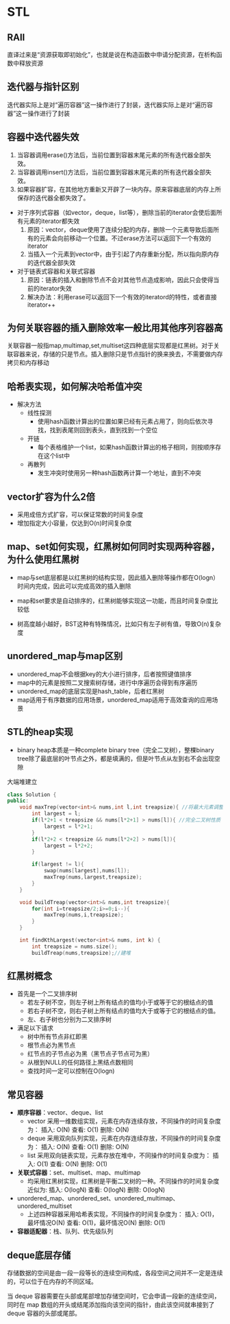 # STL
## RAII
直译过来是“资源获取即初始化”，也就是说在构造函数中申请分配资源，在析构函数中释放资源

## 迭代器与指针区别
迭代器实际上是对“遍历容器”这一操作进行了封装，迭代器实际上是对“遍历容器”这一操作进行了封装

## 容器中迭代器失效

1. 当容器调用erase()方法后，当前位置到容器末尾元素的所有迭代器全部失效。
2. 当容器调用insert()方法后，当前位置到容器末尾元素的所有迭代器全部失效。
3. 如果容器扩容，在其他地方重新又开辟了一块内存。原来容器底层的内存上所保存的迭代器全都失效了。

- 对于序列式容器（如vector，deque，list等），删除当前的iterator会使后面所有元素的iterator都失效
   1. 原因：vector，deque使用了连续分配的内存，删除一个元素导致后面所有的元素会向前移动一个位置。不过erase方法可以返回下一个有效的iterator
   2. 当插入一个元素到vector中，由于引起了内存重新分配，所以指向原内存的迭代器全部失效
- 对于链表式容器和关联式容器
   1. 原因：链表的插入和删除节点不会对其他节点造成影响，因此只会使得当前的iterator失效
   2. 解决办法：利用erase可以返回下一个有效的iteratord的特性，或者直接iterator++


## 为何关联容器的插入删除效率一般比用其他序列容器高

关联容器一般指map,multimap,set,multiset这四种底层实现都是红黑树。对于关联容器来说，存储的只是节点。插入删除只是节点指针的换来换去，不需要做内存拷贝和内存移动
## 哈希表实现，如何解决哈希值冲突
- 解决方法
  - 线性探测
    - 使用hash函数计算出的位置如果已经有元素占用了，则向后依次寻找，找到表尾则回到表头，直到找到一个空位
  - 开链
    - 每个表格维护一个list，如果hash函数计算出的格子相同，则按顺序存在这个list中
  - 再散列
    - 发生冲突时使用另一种hash函数再计算一个地址，直到不冲突

## vector扩容为什么2倍
- 采用成倍方式扩容，可以保证常数的时间复杂度
- 增加指定大小容量，仅达到O(n)时间复杂度
## map、set如何实现，红黑树如何同时实现两种容器，为什么使用红黑树
- map与set底层都是以红黑树的结构实现，因此插入删除等操作都在O(logn）时间内完成，因此可以完成高效的插入删除

- map和set要求是自动排序的，红黑树能够实现这一功能，而且时间复杂度比较低
- 树高度越小越好，BST这种有特殊情况，比如只有左子树有值，导致O(n)复杂度
## unordered_map与map区别
- unordered_map不会根据key的大小进行排序，后者按照键值排序
- map中的元素是按照二叉搜索树存储，进行中序遍历会得到有序遍历
- unordered_map的底层实现是hash_table，后者红黑树
- map适用于有序数据的应用场景，unordered_map适用于高效查询的应用场景
## STL的heap实现
- binary heap本质是一种complete binary tree（完全二叉树），整棵binary tree除了最底层的叶节点之外，都是填满的，但是叶节点从左到右不会出现空隙

大端堆建立
```c++
class Solution {
public:
    void maxTrep(vector<int>& nums,int l,int treapsize){ //将最大元素调整到堆顶
        int largest = l;
        if(l*2+1 < treapsize && nums[l*2+1] > nums[l]){ //完全二叉树性质
            largest = l*2+1;
        }
        if(l*2+2 < treapsize && nums[l*2+2] > nums[l]){
            largest = l*2+2;
        }

        if(largest != l){
            swap(nums[largest],nums[l]);
            maxTrep(nums,largest,treapsize);
        }
    }

    void buildTreap(vector<int>& nums,int treapsize){
        for(int i=treapsize/2;i>=0;i--){
            maxTrep(nums,i,treapsize);
        }
    }

    int findKthLargest(vector<int>& nums, int k) {
        int treapsize = nums.size();
        buildTreap(nums,treapsize);//建堆
```
## 红黑树概念
- 首先是一个二叉排序树
  - 若左子树不空，则左子树上所有结点的值均小于或等于它的根结点的值
  - 若右子树不空，则右子树上所有结点的值均大于或等于它的根结点的值。
  - 左、右子树也分别为二叉排序树
- 满足以下请求
  - 树中所有节点非红即黑
  - 根节点必为黑节点
  - 红节点的子节点必为黑（黑节点子节点可为黑）
  - 从根到NULL的任何路径上黑结点数相同
  - 查找时间一定可以控制在O(logn)
## 常见容器
- **顺序容器**：vector、deque、list
  - vector 采用一维数组实现，元素在内存连续存放，不同操作的时间复杂度为： 插入: O(N) 查看: O(1) 删除: O(N)
  - deque 采用双向队列实现，元素在内存连续存放，不同操作的时间复杂度为： 插入: O(N) 查看: O(1) 删除: O(N)
  - list 采用双向链表实现，元素存放在堆中，不同操作的时间复杂度为： 插入: O(1) 查看: O(N) 删除: O(1)
- **关联式容器**：set、multiset、map、multimap
  - 均采用红黑树实现，红黑树是平衡二叉树的一种。不同操作的时间复杂度近似为: 插入: O(logN) 查看: O(logN) 删除: O(logN)
- unordered_map、unordered_set、unordered_multimap、 unordered_multiset 
  - 上述四种容器采用哈希表实现，不同操作的时间复杂度为： 插入: O(1)，最坏情况O(N) 查看: O(1)，最坏情况O(N) 删除: O(1)
- **容器适配器**：栈、队列、优先级队列

## deque底层存储

存储数据的空间是由一段一段等长的连续空间构成，各段空间之间并不一定是连续的，可以位于在内存的不同区域。

当 deque 容器需要在头部或尾部增加存储空间时，它会申请一段新的连续空间，同时在 map 数组的开头或结尾添加指向该空间的指针，由此该空间就串接到了 deque 容器的头部或尾部。